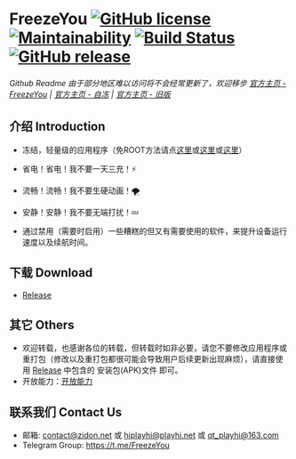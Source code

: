 # FreezeYou  [![GitHub license](https://img.shields.io/github/license/FreezeYou/FreezeYou.svg)](https://github.com/FreezeYou/FreezeYou/blob/master/LICENSE) [![Maintainability](https://api.codeclimate.com/v1/badges/727a63c38deeadb0c468/maintainability)](https://codeclimate.com/github/Playhi/FreezeYou/maintainability) [![Build Status](https://app.travis-ci.com/FreezeYou/FreezeYou.svg?branch=master)](https://travis-ci.org/FreezeYou/FreezeYou) <!--[![Crowdin](https://d322cqt584bo4o.cloudfront.net/freezeyou/localized.svg)](https://crowdin.com/project/freezeyou) -->[![GitHub release](https://img.shields.io/github/v/release/FreezeYou/FreezeYou.svg)](https://github.com/FreezeYou/FreezeYou/releases)
###### _Github Readme 由于部分地区难以访问将不会经常更新了，欢迎移步_ [官方主页 - FreezeYou](https://www.freezeyou.net/) | [官方主页 - 自冻](https://zidon.net/) | [官方主页 - 旧版](https://freezeyou.playhi.net/)
## 介绍 Introduction
* 冻结，轻量级的应用程序（免ROOT方法请点[这里](https://zidon.net/zh-CN/guide/enable-mroot.html)或[这里](https://github.com/Playhi/FreezeYou/wiki/%E5%85%8DROOT%E4%BD%BF%E7%94%A8)或[这里](https://freezeyou.playhi.net/MRootUse.html)）

* 省电！省电！我不要一天三充！⚡
* 流畅！流畅！我不要生硬动画！🌪
* 安静！安静！我不要无端打扰！💤

* 通过禁用（需要时启用）一些糟糕的但又有需要使用的软件，来提升设备运行速度以及续航时间。
## 下载 Download
* [Release](https://github.com/FreezeYou/FreezeYou/releases)
## 其它 Others
* 欢迎转载，也感谢各位的转载，但转载时如非必要，请您不要修改应用程序或重打包（修改以及重打包都很可能会导致用户后续更新出现麻烦），请直接使用 [Release](https://github.com/FreezeYou/FreezeYou/releases) 中包含的 安装包(APK)文件 即可。
* 开放能力：[开放能力](https://zidon.net/zh-CN/api/)
<!-- 翻译部分正在调整
## 翻译 Translation
* 直接访问 [Crowdin(https://crwd.in/freezeyou)](https://crwd.in/freezeyou) 参与翻译即可，感谢您的贡献！👍
-->
## 联系我们 Contact Us
* 邮箱: <contact@zidon.net> 或 <hiplayhi@playhi.net> 或 <qt_playhi@163.com>
* Telegram Group: <https://t.me/FreezeYou>
